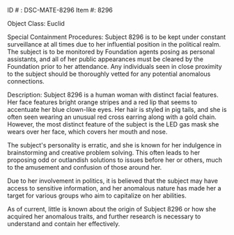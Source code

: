 ID # : DSC-MATE-8296
Item #: 8296

Object Class: Euclid

Special Containment Procedures:
Subject 8296 is to be kept under constant surveillance at all times due to her influential position in the political realm. The subject is to be monitored by Foundation agents posing as personal assistants, and all of her public appearances must be cleared by the Foundation prior to her attendance. Any individuals seen in close proximity to the subject should be thoroughly vetted for any potential anomalous connections.

Description:
Subject 8296 is a human woman with distinct facial features. Her face features bright orange stripes and a red lip that seems to accentuate her blue clown-like eyes. Her hair is styled in pig tails, and she is often seen wearing an unusual red cross earring along with a gold chain. However, the most distinct feature of the subject is the LED gas mask she wears over her face, which covers her mouth and nose.

The subject's personality is erratic, and she is known for her indulgence in brainstorming and creative problem solving. This often leads to her proposing odd or outlandish solutions to issues before her or others, much to the amusement and confusion of those around her.

Due to her involvement in politics, it is believed that the subject may have access to sensitive information, and her anomalous nature has made her a target for various groups who aim to capitalize on her abilities.

As of current, little is known about the origin of Subject 8296 or how she acquired her anomalous traits, and further research is necessary to understand and contain her effectively.